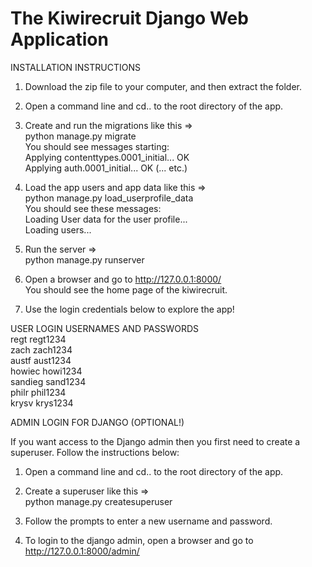 # The Kiwirecruit Django Web Application

INSTALLATION INSTRUCTIONS

1. Download the zip file to your computer, and then extract the folder.

2. Open a command line and cd.. to the root directory of the app.

3. Create and run the migrations like this =>
   <br>python manage.py migrate
   <br>You should see messages starting:
   <br>Applying contenttypes.0001_initial... OK
   <br>Applying auth.0001_initial... OK (... etc.)

3. Load the app users and app data like this =>
   <br>python manage.py load_userprofile_data
   <br>You should see these messages:
   <br>Loading User data for the user profile...
   <br>Loading users...

4. Run the server =>
   <br>python manage.py runserver

5. Open a browser and go to http://127.0.0.1:8000/
   <br>You should see the home page of the kiwirecruit.

6. Use the login credentials below to explore the app!

USER LOGIN USERNAMES AND PASSWORDS
<br>regt	regt1234
<br>zach	zach1234
<br>austf	aust1234
<br>howiec	howi1234
<br>sandieg	sand1234
<br>philr	phil1234
<br>krysv	krys1234

ADMIN LOGIN FOR DJANGO (OPTIONAL!)

If you want access to the Django admin then you first need to create a superuser. Follow the instructions below:

1. Open a command line and cd.. to the root directory of the app.

2. Create a superuser like this =>
   <br>python manage.py createsuperuser

3. Follow the prompts to enter a new username and password.

4. To login to the django admin, open a browser and go to http://127.0.0.1:8000/admin/
